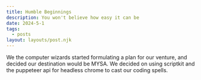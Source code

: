 ```yaml
---
title: Humble Beginnings
description: You won't believe how easy it can be
date: 2024-5-1
tags:
  - posts
layout: layouts/post.njk
---
```


We the computer wizards started formulating a plan for our venture, and decided our destination would be MYSA. We decided on using scriptkit and the puppeteer api for headless chrome to cast our coding spells. 

